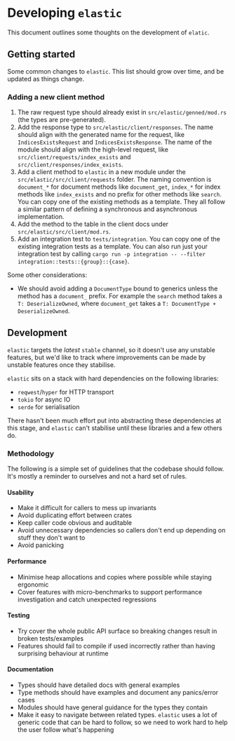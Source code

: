 # Developing `elastic`

This document outlines some thoughts on the development of `elatic`.

## Getting started

Some common changes to `elastic`.
This list should grow over time, and be updated as things change.

### Adding a new client method

1. The raw request type should already exist in `src/elastic/genned/mod.rs` (the types are pre-generated).
1. Add the response type to `src/elastic/client/responses`. The name should align with the generated name for the request, like `IndicesExistsRequest` and `IndicesExistsResponse`. The name of the module should align with the high-level request, like `src/client/requests/index_exists` and `src/client/responses/index_exists`.
1. Add a client method to `elastic` in a new module under the `src/elastic/src/client/requests` folder. The naming convention is `document_*` for document methods like `document_get`, `index_*` for index methods like `index_exists` and no prefix for other methods like `search`. You can copy one of the existing methods as a template. They all follow a similar pattern of defining a synchronous and asynchronous implementation.
1. Add the method to the table in the client docs under `src/elastic/src/client/mod.rs`.
1. Add an integration test to `tests/integration`. You can copy one of the existing integration tests as a template. You can also run just your integration test by calling `cargo run -p integration -- --filter integration::tests::{group}::{case}`.

Some other considerations:

- We should avoid adding a `DocumentType` bound to generics unless the method has a `document_` prefix. For example the `search` method takes a `T: DeserializeOwned`, where `document_get` takes a `T: DocumentType + DeserializeOwned`.

## Development

`elastic` targets the _latest_ `stable` channel, so it doesn't use any unstable features, but we'd like to track where improvements can be made by unstable features once they stabilise.

`elastic` sits on a stack with hard dependencies on the following libraries:

- `reqwest`/`hyper` for HTTP transport
- `tokio` for async IO
- `serde` for serialisation

There hasn't been much effort put into abstracting these dependencies at this stage, and `elastic` can't stabilise until these libraries and a few others do.

### Methodology

The following is a simple set of guidelines that the codebase should follow. It's mostly a reminder to ourselves and not a hard set of rules.

#### Usability

- Make it difficult for callers to mess up invariants
- Avoid duplicating effort between crates
- Keep caller code obvious and auditable
- Avoid unnecessary dependencies so callers don't end up depending on stuff they don't want to
- Avoid panicking

#### Performance

- Minimise heap allocations and copies where possible while staying ergonomic
- Cover features with micro-benchmarks to support performance investigation and catch unexpected regressions

#### Testing

- Try cover the whole public API surface so breaking changes result in broken tests/examples
- Features should fail to compile if used incorrectly rather than having surprising behaviour at runtime

#### Documentation

- Types should have detailed docs with general examples
- Type methods should have examples and document any panics/error cases
- Modules should have general guidance for the types they contain
- Make it easy to navigate between related types. `elastic` uses a lot of generic code that can be hard to follow, so we need to work hard to help the user follow what's happening
